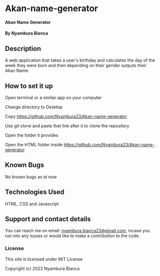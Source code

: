 

# Akan-name-generator
#### Akan Name Generator

#### By Nyambura Bianca

## Description
A web application that takes a user's birthday and calculates the day of the week they were born and then depending on their gender outputs their Akan Name.

## How to set it up
Open terminal or a similar app on your computer

Change directory to Desktop

Copy https://github.com/Nyambura23/Akan-name-generator

Use git clone and paste that link after it to clone the repository

Open the folder it provides

Open the HTML folder inside
https://github.com/Nyambura23/Akan-name-generator

## Known Bugs
No known bugs as at now

## Technologies Used
HTML, CSS and Javascript

## Support and contact details
You can reach me on email: nyambura.bianca23@gmail.com, incase you run into any issues or would like to make a contribution to the code.

### License
This site is licensed under MIT License

Copyright (c) 2022 Nyambura Bianca
